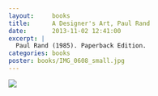 ```yaml
---
layout:     books
title:      A Designer's Art, Paul Rand
date:       2013-11-02 12:41:00
excerpt: |
  Paul Rand (1985). Paperback Edition.
categories: books
poster: books/IMG_0608_small.jpg
---
```


<div class="grid_12">
  <img src="{% asset_path books/IMG_0608.jpg %}" />
</div>


